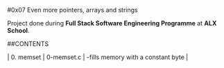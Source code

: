 #0x07 Even more pointers, arrays and strings

Project done during **Full Stack Software Engineering Programme** at **ALX School**.

##CONTENTS

| 0. memset | 0-memset.c | -fills memory with a constant byte |
